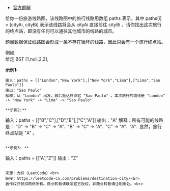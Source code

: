 * [官方题解](https://leetcode-cn.com/problems/subrectangle-queries/solution/bu-bao-li-geng-xin-ju-zhen-yuan-su-de-jie-fa-by-li/)

给你一份旅游线路图，该线路图中的旅行线路用数组 paths 表示，其中 paths[i] = [cityAi, cityBi] 表示该线路将会从 cityAi 直接前往 cityBi 。请你找出这次旅行的终点站，即没有任何可以通往其他城市的线路的城市。

题目数据保证线路图会形成一条不存在循环的线路，因此只会有一个旅行终点站。

例如:<br>
给定 BST [1,null,2,2],<br>

**示例1:**
```
输入：paths = [["London","New York"],["New York","Lima"],["Lima","Sao Paulo"]]
输出："Sao Paulo" 
解释：从 "London" 出发，最后抵达终点站 "Sao Paulo" 。本次旅行的路线是 "London" -> "New York" -> "Lima" -> "Sao Paulo"

**示例2:**
```
输入：paths = [["B","C"],["D","B"],["C","A"]]
输出："A"
解释：所有可能的线路是：
"D" -> "B" -> "C" -> "A". 
"B" -> "C" -> "A". 
"C" -> "A". 
"A". 
显然，旅行终点站是 "A" 。
```

**示例3: **
```
输入：paths = [["A","Z"]]
输出："Z"
```

来源：力扣（LeetCode）<br>
链接：https://leetcode-cn.com/problems/destination-city/<br>
著作权归领扣网络所有。商业转载请联系官方授权，非商业转载请注明出处。<br>